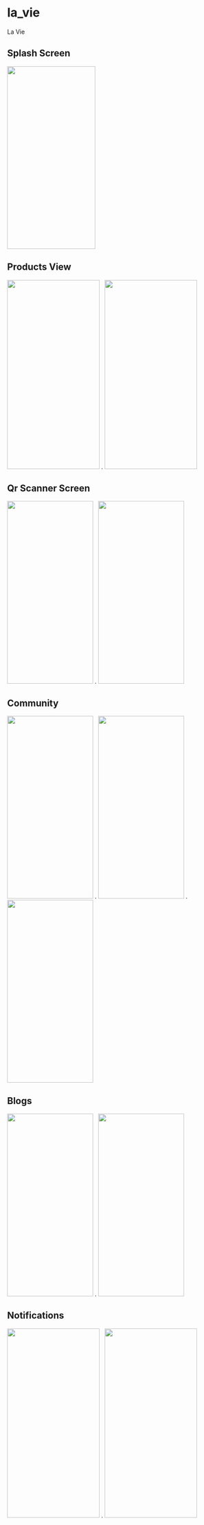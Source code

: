 # la_vie

La Vie

## Splash Screen

<img src="https://user-images.githubusercontent.com/31738365/188024215-7048670b-27a8-40fb-8806-2e8c172876c3.jpg" width="205" height="425">

## Products View

<img src="https://user-images.githubusercontent.com/31738365/188024491-f01d5db1-ac90-4ece-9ae1-1099f6ea980a.jpg" width="215" height="440">  .  <img src="https://user-images.githubusercontent.com/31738365/188024510-69bac4f5-1c6f-4be7-ae4d-ca19bba16df9.jpg" width="215" height="440">

## Qr Scanner Screen

<img src="https://user-images.githubusercontent.com/31738365/188024747-3cc181e7-a138-41bf-b2f0-f5b8bcc8248c.jpg" width="200" height="425">  .  <img src="https://user-images.githubusercontent.com/31738365/188024755-f30ecb4c-d460-412c-a779-5529575bfa27.jpg" width="200" height="425">

## Community

<img src="https://user-images.githubusercontent.com/31738365/188024955-fe8941cb-b952-40f3-b336-c0156097d8d3.jpg" width="200" height="425">  .  <img src="https://user-images.githubusercontent.com/31738365/188024961-c923af27-de16-429a-8a33-df0d621fedc8.jpg" width="200" height="425">  .  <img src="https://user-images.githubusercontent.com/31738365/188024972-20f494be-f147-4706-ae5f-646a877b90ef.jpg" width="200" height="425">

## Blogs

<img src="https://user-images.githubusercontent.com/31738365/188025881-c9051116-587f-4ff0-a7f5-e11a2b114e06.jpg" width="200" height="425">  .  <img src="https://user-images.githubusercontent.com/31738365/188025884-881abf3d-b4dd-4bdc-bdf2-dd38f61e3a86.jpg" width="200" height="425">

## Notifications

<img src="https://user-images.githubusercontent.com/31738365/188025380-c3f431fc-48e6-4a34-90cb-d87e40f7d232.jpg" width="215" height="440">  .  <img src="https://user-images.githubusercontent.com/31738365/188026346-fb1afe44-7a6b-4e1b-bdf3-893f9df8f69a.jpg" width="215" height="440">
